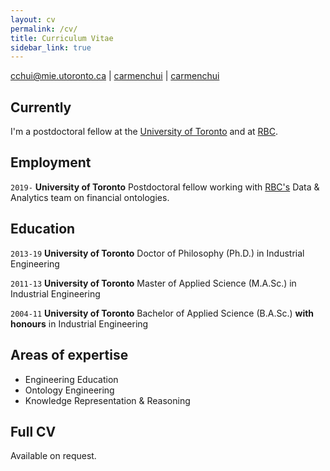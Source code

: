 ```yaml
---
layout: cv
permalink: /cv/
title: Curriculum Vitae
sidebar_link: true
---
```


<div id="webaddress">
<a href="mailto:cchui@mie.utoronto.ca">cchui@mie.utoronto.ca</a>
|
<i class="fa fa-github"></i> <a href="http://github.com/carmenchui">carmenchui</a>
|
<i class="fa fa-linkedin"></i> <a href="http://linkedin.com/in/carmenchui">carmenchui</a>
</div>


## Currently

I'm a postdoctoral fellow at the [University of Toronto](http://www.utoronto.ca/) and at [RBC](http://www.rbc.ca).

## Employment

`2019-` 
__University of Toronto__ Postdoctoral fellow working with [RBC's](http://www.rbc.ca) Data & Analytics team on financial ontologies.

## Education

`2013-19`
__University of Toronto__ Doctor of Philosophy (Ph.D.) in Industrial Engineering

`2011-13`
__University of Toronto__ Master of Applied Science (M.A.Sc.) in Industrial Engineering

`2004-11`
__University of Toronto__ Bachelor of Applied Science (B.A.Sc.) __with honours__ in Industrial Engineering

## Areas of expertise

* Engineering Education
* Ontology Engineering
* Knowledge Representation & Reasoning

## Full CV

Available on request.

<!-- ### Footer

Last updated: April 2019 -->
